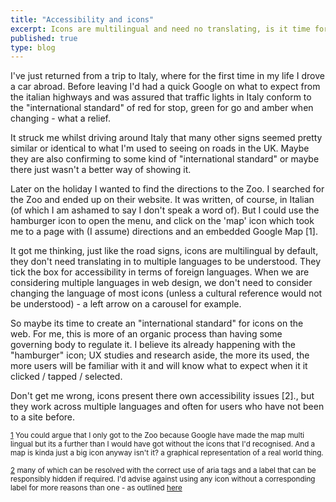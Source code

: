 ```yaml
---
title: "Accessibility and icons"
excerpt: Icons are multilingual and need no translating, is it time for an 'international standard'?
published: true
type: blog
---
```


I've just returned from a trip to Italy, where for the first time in my life I drove a car abroad. Before leaving I'd had a quick Google on what to expect from the italian highways and was assured that traffic lights in Italy conform to the "international standard" of red for stop, green for go and amber when changing - what a relief.

It struck me whilst driving around Italy that many other signs seemed pretty similar or identical to what I'm used to seeing on roads in the UK. Maybe they are also confirming to some kind of "international standard" or maybe there just wasn't a better way of showing it.

Later on the holiday I wanted to find the directions to the Zoo. I searched for the Zoo and ended up on their website. It was written, of course, in Italian (of which I am ashamed to say I don't speak a word of). But I could use the hamburger icon to open the menu, and click on the 'map' icon which took me to a page with (I assume) directions and an embedded Google Map <a name="google-map-footnote">[1]</a>.

It got me thinking, just like the road signs, icons are multilingual by default, they don't need translating in to multiple languages to be understood. They tick the box for accessibility in terms of foreign languages. When we are considering multiple languages in web design, we don't need to consider changing the language of most icons (unless a cultural reference would not be understood) - a left arrow on a carousel for example.

So maybe its time to create an "international standard" for icons on the web. For me, this is more of an organic process than having some governing body to regulate it. I believe its already happening with the "hamburger" icon; UX studies and research aside, the more its used, the more users will be familiar with it and will know what to expect when it it clicked / tapped / selected.

Don't get me wrong, icons present there own accessibility issues <a name="icon-accessibility-footnote">[2]</a>., but they work across multiple languages and often for users who have not been to a site before.

<sup>[1](#google-map-footnote) You could argue that I only got to the Zoo because Google have made the map multi lingual but its a further than I would have got without the icons that I'd recognised. And a map is kinda just a big icon anyway isn't it? a graphical representation of a real world thing.</sup>

<sup>[2](#icon-accessibility-footnote)
many of which can be resolved with the correct use of aria tags and a label that can be responsibly hidden if required. I'd advise against using any icon without a corresponding label for more reasons than one - as outlined [here](http://uxmyths.com/post/715009009/myth-icons-enhance-usability)
</sup>
